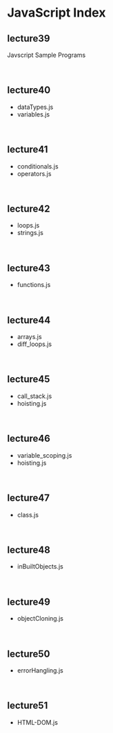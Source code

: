 # JavaScript Index 

<h2>lecture39</h2>
<p>Javscript Sample Programs</p>
<br>
<h2>lecture40</h2>
<ul>
  <li>dataTypes.js</li>
  <li>variables.js</li>
</ul>
<br>
<h2>lecture41</h2>
<ul>
  <li>conditionals.js</li>
  <li>operators.js</li>
</ul>
<br>
<h2>lecture42</h2>
<ul>
  <li>loops.js</li>
  <li>strings.js</li>
</ul>
<br>
<h2>lecture43</h2>
<ul>
  <li>functions.js</li>
</ul>
<br>
<h2>lecture44</h2>
<ul>
  <li>arrays.js</li>
  <li>diff_loops.js</li>
</ul>
<br>
<h2>lecture45</h2>
<ul>
  <li>call_stack.js</li>
  <li>hoisting.js</li>
</ul>
<br>
<h2>lecture46</h2>
<ul>
  <li>variable_scoping.js</li>
  <li>hoisting.js</li>
</ul>
<br>
<h2>lecture47</h2>
<ul>
  <li>class.js</li>
</ul>
<br>
<h2>lecture48</h2>
<ul>
  <li>inBuiltObjects.js</li>
</ul>
<br>
<h2>lecture49</h2>
<ul>
  <li>objectCloning.js</li>
</ul>
<br>
<h2>lecture50</h2>
<ul>
  <li>errorHangling.js</li>
</ul>
<br>
<h2>lecture51</h2>
<ul>
  <li>HTML-DOM.js</li>
</ul>
<br>
